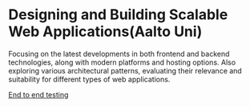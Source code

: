 # Designing and Building Scalable Web Applications(Aalto Uni)
Focusing on the latest developments in both frontend and backend technologies, along with modern platforms and hosting options. Also exploring various architectural patterns, evaluating their relevance and suitability for different types of web applications.

[End to end testing](https://playwright.dev/)
